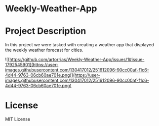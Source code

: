 # Weekly-Weather-App

# Project Description
  In this project we were tasked with creating a weather app that displayed the weekly weather forecast for cities.
  
  ![[https://github.com/artorrias/Weekly-Weather-App/issues/1#issue-1792545901](https://user-images.githubusercontent.com/130417012/251612096-90cc00af-f1c6-4d44-9763-06cb60ae701e.png)](https://user-images.githubusercontent.com/130417012/251612096-90cc00af-f1c6-4d44-9763-06cb60ae701e.png)
  
# License
  MIT License
